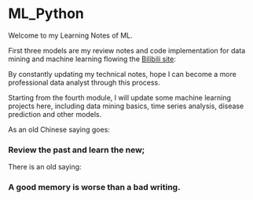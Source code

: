 # ML_Python

Welcome to my Learning Notes of ML.

First three models are my review notes and code implementation for data mining and machine learning flowing the [Bilibili site](https://www.bilibili.com/video/BV1JM4y1k7ie/?p=10&spm_id_from=pageDriver&vd_source=f160d57e4bb83c348ab70a6d94d2f079):

By constantly updating my technical notes, hope I can become a more professional data analyst through this process. 

Starting from the fourth module, I will update some machine learning projects here, including data mining basics, time series analysis, disease prediction and other models.

As an old Chinese saying goes: 

### Review the past and learn the new;


There is an old saying: 

### A good memory is worse than a bad writing.
 
